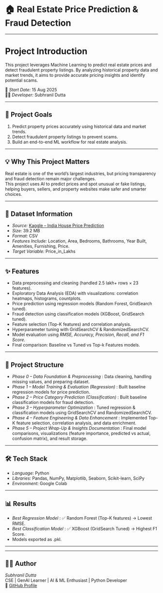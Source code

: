 # **🏠 Real Estate Price Prediction & Fraud Detection**

---

# Project Introduction

This project leverages Machine Learning to predict real estate prices and detect fraudulent property listings. By analyzing historical property data and market trends, it aims to provide accurate pricing insights and identify potential scams.  

📅 *Start Date:* 15 Aug 2025  
👨‍💻 *Developer:* Subhranil Dutta  

---

## 📌 Project Goals
1. Predict property prices accurately using historical data and market trends.  
2. Detect fraudulent property listings to prevent scams.  
3. Build an end-to-end ML workflow for real estate analysis.

---

## 💡 Why This Project Matters
Real estate is one of the world’s largest industries, but pricing transparency and fraud detection remain major challenges.  
This project uses AI to predict prices and spot unusual or fake listings, helping buyers, sellers, and property websites make safer and smarter choices.

---

## 📂 Dataset Information
- *Source:*   [Kaggle – India House Price Prediction](https://www.kaggle.com/datasets/ankushpanday1/india-house-price-prediction)  
- *Size:* 39.2 MB
- *Format:* CSV  
- *Features Include:* Location, Area, Bedrooms, Bathrooms, Year Built, Amenities, Furnishing, Price.
- *Target Variable:* Price_in_Lakhs
  
---

## ✨ Features
- Data preprocessing and cleaning (handled 2.5 lakh+ rows × 23 features).  
- Exploratory Data Analysis (EDA) with visualizations: correlation heatmaps, histograms, countplots.  
- Price prediction using regression models (Random Forest, GridSearch tuned).  
- Fraud detection using classification models (XGBoost, GridSearch tuned).  
- Feature selection (Top-K features) and correlation analysis.  
- Hyperparameter tuning with GridSearchCV & RandomizedSearchCV.  
- Model evaluation using *RMSE, Accuracy, Precision, Recall, and F1 Score*.  
- Final comparison: Baseline vs Tuned vs Top-k Features models.  

---

## 📂 Project Structure
- *Phase 0 – Data Foundation & Preprocessing* : Data cleaning, handling missing values, and preparing dataset.  
- *Phase 1 – Model Training & Evaluation (Regression)* : Built baseline regression models for price prediction.  
- *Phase 2 – Price Category Prediction (Classification)* : Built baseline classification models for fraud detection.  
- *Phase 3 – Hyperparameter Optimization* : Tuned regression & classification models using GridSearchCV and RandomizedSearchCV.  
- *Phase 4 – Feature Engineering & Data Enhancement* : Implemented Top-K feature selection, correlation analysis, and data enrichment.  
- *Phase 5 – Project Wrap-Up & Insights Documentation* : Final model comparisons, visualizations (feature importance, predicted vs actual, confusion matrix), and result storage.  

---


## 🛠 Tech Stack
- *Language:* Python  
- *Libraries:* Pandas, NumPy, Matplotlib, Seaborn, Scikit-learn, SciPy  
- *Environment:* Google Colab  

---

## 📊 Results
- *Best Regression Model* : ✅ Random Forest (Top-K features) → Lowest RMSE.  
- *Best Classification Model* : ✅ XGBoost (GridSearch Tuned) → Highest F1 Score.  
- Models exported as .pkl.  

---
  

---

## 👨‍💻 Author
*Subhranil Dutta*  
CSE | GenAI Learner | AI & ML Enthusiast | Python Developer  
🔗 [GitHub Profile](https://github.com/subhranil-gen-ai)

